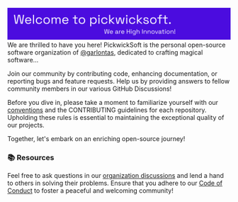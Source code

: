 ![profile banner](https://github.com/PickwickSoft/.github/blob/main/profile/banner.png)
We are thrilled to have you here! PickwickSoft is the personal open-source software organization of [@garlontas](https://github.com/garlontas), dedicated to crafting magical software…

Join our community by contributing code, enhancing documentation, or reporting bugs and feature requests. Help us by providing answers to fellow community members in our various GitHub Discussions!

Before you dive in, please take a moment to familiarize yourself with our [conventions](https://github.com/PickwickSoft/conventions) and the CONTRIBUTING guidelines for each repository. Upholding these rules is essential to maintaining the exceptional quality of our projects.

Together, let's embark on an enriching open-source journey!

### 📚 Resources
Feel free to ask questions in our [organization discussions](https://github.com/orgs/PickwickSoft/discussions) and lend a hand to others in solving their problems. Ensure that you adhere to our [Code of Conduct](https://github.com/PickwickSoft/conventions/blob/main/CODE_OF_CONDUCT.md) to foster a peaceful and welcoming community!
<!-----
### 🍺 Hacktoberfest 2023
We're excited to announce our participation in Hacktoberfest 2023 with our [pystreamapi](https://github.com/PickwickSoft/pystreamapi) project. Simply visit the repository and select an issue to work on! Don't forget to follow the [contributing guidelines](https://github.com/PickwickSoft/pystreamapi/blob/main/CONTRIBUTING.md) for a seamless experience…
------>
